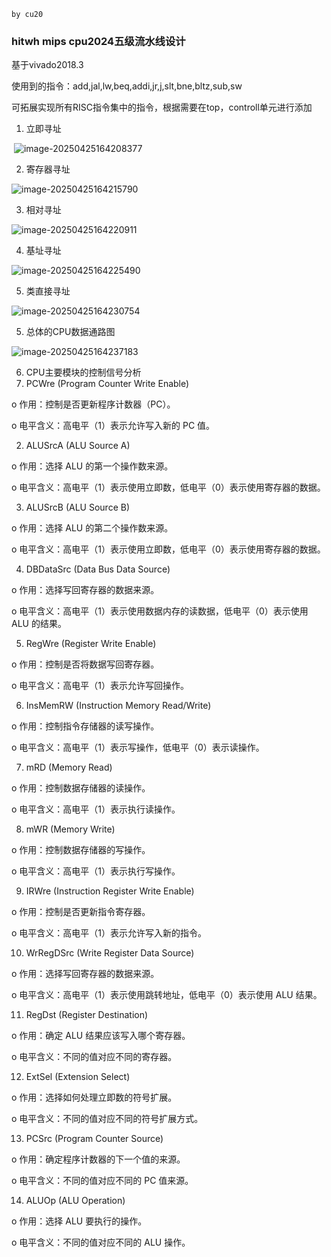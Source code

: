 ```
by cu20
```

### hitwh  mips cpu2024五级流水线设计

基于vivado2018.3

使用到的指令：add,jal,lw,beq,addi,jr,j,slt,bne,bltz,sub,sw  

可拓展实现所有RISC指令集中的指令，根据需要在top，controll单元进行添加



1. 立即寻址

​                       ![image-20250425164208377](D:\Typora\typora-user-images\image-20250425164208377.png)

2. 寄存器寻址

 ![image-20250425164215790](D:\Typora\typora-user-images\image-20250425164215790.png)

3. 相对寻址

 ![image-20250425164220911](D:\Typora\typora-user-images\image-20250425164220911.png)

4. 基址寻址

 ![image-20250425164225490](D:\Typora\typora-user-images\image-20250425164225490.png)

5. 类直接寻址 

 ![image-20250425164230754](D:\Typora\typora-user-images\image-20250425164230754.png)

5. 总体的CPU数据通路图

 ![image-20250425164237183](D:\Typora\typora-user-images\image-20250425164237183.png)

6. CPU主要模块的控制信号分析
7. PCWre (Program Counter Write Enable)

o  作用：控制是否更新程序计数器（PC）。

o  电平含义：高电平（1）表示允许写入新的 PC 值。

2. ALUSrcA (ALU Source A)

o  作用：选择 ALU 的第一个操作数来源。

o  电平含义：高电平（1）表示使用立即数，低电平（0）表示使用寄存器的数据。

3. ALUSrcB (ALU Source B)

o  作用：选择 ALU 的第二个操作数来源。

o  电平含义：高电平（1）表示使用立即数，低电平（0）表示使用寄存器的数据。

4. DBDataSrc (Data Bus Data Source)

o  作用：选择写回寄存器的数据来源。

o  电平含义：高电平（1）表示使用数据内存的读数据，低电平（0）表示使用 ALU 的结果。

5. RegWre (Register Write Enable)

o  作用：控制是否将数据写回寄存器。

o  电平含义：高电平（1）表示允许写回操作。

6. InsMemRW (Instruction Memory Read/Write)

o  作用：控制指令存储器的读写操作。

o  电平含义：高电平（1）表示写操作，低电平（0）表示读操作。

7. mRD (Memory Read)

o  作用：控制数据存储器的读操作。

o  电平含义：高电平（1）表示执行读操作。

8. mWR (Memory Write)

o  作用：控制数据存储器的写操作。

o  电平含义：高电平（1）表示执行写操作。

9. IRWre (Instruction Register Write Enable)

o  作用：控制是否更新指令寄存器。

o  电平含义：高电平（1）表示允许写入新的指令。

10. WrRegDSrc (Write Register Data Source)

o  作用：选择写回寄存器的数据来源。

o  电平含义：高电平（1）表示使用跳转地址，低电平（0）表示使用 ALU 结果。

11. RegDst (Register Destination)

o  作用：确定 ALU 结果应该写入哪个寄存器。

o  电平含义：不同的值对应不同的寄存器。

12. ExtSel (Extension Select)

o  作用：选择如何处理立即数的符号扩展。

o  电平含义：不同的值对应不同的符号扩展方式。

13. PCSrc (Program Counter Source)

o  作用：确定程序计数器的下一个值的来源。

o  电平含义：不同的值对应不同的 PC 值来源。

14. ALUOp (ALU Operation)

o  作用：选择 ALU 要执行的操作。

o  电平含义：不同的值对应不同的 ALU 操作。